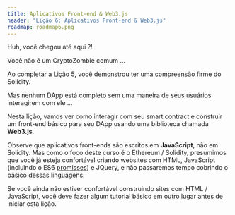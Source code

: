 ```yaml
---
title: Aplicativos Front-end & Web3.js
header: "Lição 6: Aplicativos Front-end & Web3.js"
roadmap: roadmap6.png
---
```


Huh, você chegou até aqui ?!

Você não é um CryptoZombie comum ...

Ao completar a Lição 5, você demonstrou ter uma compreensão firme do Solidity.

Mas nenhum DApp está completo sem uma maneira de seus usuários interagirem com ele ...

Nesta lição, vamos ver como interagir com seu smart contract e construir um front-end básico para seu DApp usando uma biblioteca chamada **Web3.js**.

Observe que aplicativos front-ends são escritos em **JavaScript**, não em Solidity. Mas como o foco deste curso é o Ethereum / Solidity, presumimos que você já esteja confortável criando websites com HTML, JavaScript (incluindo o ES6 <a href = "https://developers.google.com/web/fundamentals/primers/promises" target=_blank>promisses</a>) e JQuery, e não passaremos tempo cobrindo o básico dessas linguagens.

Se você ainda não estiver confortável construindo sites com HTML / JavaScript, você deve fazer algum tutorial básico em outro lugar antes de iniciar esta lição.
